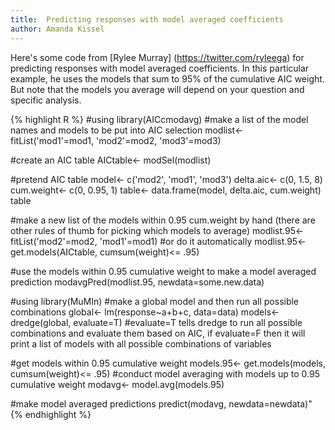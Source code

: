 ```yaml
---
title:  Predicting responses with model averaged coefficients
author: Amanda Kissel
---
```


Here's some code from [Rylee Murray] (https://twitter.com/ryleega) for predicting responses with model averaged coefficients. In this particular example, he uses the models that sum to 95% of the cumulative AIC weight. But note that the models you average will depend on your question and specific analysis. 

{% highlight R %}
#using 
library(AICcmodavg)
#make a list of the model names and models to be put into AIC selection
modlist<- fitList('mod1'=mod1, 'mod2'=mod2, 'mod3'=mod3)

#create an AIC table
AICtable<- modSel(modlist)

#pretend AIC table
model<- c('mod2', 'mod1', 'mod3')
delta.aic<- c(0, 1.5, 8)
cum.weight<- c(0, 0.95, 1)
table<- data.frame(model, delta.aic, cum.weight)
table

#make a new list of the models within 0.95 cum.weight by hand (there are other rules of thumb for picking which models to average)
modlist.95<- fitList('mod2'=mod2, 'mod1'=mod1)
#or do it automatically
modlist.95<- get.models(AICtable, cumsum(weight)<= .95)

#use the models within 0.95 cumulative weight to make a model averaged prediction
modavgPred(modlist.95, newdata=some.new.data)

#using
library(MuMIn)
#make a global model and then run all possible combinations
global<- lm(response~a+b+c, data=data)
models<- dredge(global, evaluate=T) #evaluate=T tells dredge to run all possible combinations and evaluate them based on AIC, if evaluate=F then it will print a list of models with all possible combinations of variables

#get models within 0.95 cumulative weight
models.95<- get.models(models, cumsum(weight)<= .95)
#conduct model averaging with models up to 0.95 cumulative weight
modavg<- model.avg(models.95)

#make model averaged predictions
predict(modavg, newdata=newdata)"
{% endhighlight %}
